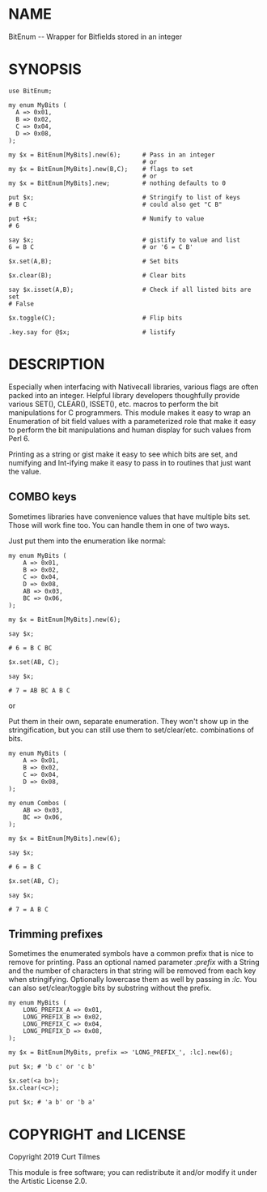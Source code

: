NAME
====

BitEnum -- Wrapper for Bitfields stored in an integer

SYNOPSIS
========

    use BitEnum;

    my enum MyBits (
      A => 0x01,
      B => 0x02,
      C => 0x04,
      D => 0x08,
    );

    my $x = BitEnum[MyBits].new(6);      # Pass in an integer
                                         # or
    my $x = BitEnum[MyBits].new(B,C);    # flags to set
                                         # or
    my $x = BitEnum[MyBits].new;         # nothing defaults to 0

    put $x;                              # Stringify to list of keys
    # B C                                # could also get "C B"

    put +$x;                             # Numify to value
    # 6

    say $x;                              # gistify to value and list
    6 = B C                              # or '6 = C B'

    $x.set(A,B);                         # Set bits

    $x.clear(B);                         # Clear bits

    say $x.isset(A,B);                   # Check if all listed bits are set
    # False

    $x.toggle(C);                        # Flip bits

    .key.say for @$x;                    # listify

DESCRIPTION
===========

Especially when interfacing with Nativecall libraries, various flags are often packed into an integer. Helpful library developers thoughfully provide various SET(), CLEAR(), ISSET(), etc. macros to perform the bit manipulations for C programmers. This module makes it easy to wrap an Enumeration of bit field values with a parameterized role that make it easy to perform the bit manipulations and human display for such values from Perl 6.

Printing as a string or gist make it easy to see which bits are set, and numifying and Int-ifying make it easy to pass in to routines that just want the value.

COMBO keys
----------

Sometimes libraries have convenience values that have multiple bits set. Those will work fine too. You can handle them in one of two ways.

Just put them into the enumeration like normal:

    my enum MyBits (
        A => 0x01,
        B => 0x02,
        C => 0x04,
        D => 0x08,
        AB => 0x03,
        BC => 0x06,
    );

    my $x = BitEnum[MyBits].new(6);

    say $x;

    # 6 = B C BC

    $x.set(AB, C);

    say $x;

    # 7 = AB BC A B C

or

Put them in their own, separate enumeration. They won't show up in the stringification, but you can still use them to set/clear/etc. combinations of bits.

    my enum MyBits (
        A => 0x01,
        B => 0x02,
        C => 0x04,
        D => 0x08,
    );

    my enum Combos (
        AB => 0x03,
        BC => 0x06,
    );

    my $x = BitEnum[MyBits].new(6);

    say $x;

    # 6 = B C

    $x.set(AB, C);

    say $x;

    # 7 = A B C

Trimming prefixes
-----------------

Sometimes the enumerated symbols have a common prefix that is nice to remove for printing. Pass an optional named parameter *:prefix* with a String and the number of characters in that string will be removed from each key when stringifying. Optionally lowercase them as well by passing in *:lc*. You can also set/clear/toggle bits by substring without the prefix.

    my enum MyBits (
        LONG_PREFIX_A => 0x01,
        LONG_PREFIX_B => 0x02,
        LONG_PREFIX_C => 0x04,
        LONG_PREFIX_D => 0x08,
    );

    my $x = BitEnum[MyBits, prefix => 'LONG_PREFIX_', :lc].new(6);

    put $x; # 'b c' or 'c b'

    $x.set(<a b>);
    $x.clear(<c>);

    put $x; # 'a b' or 'b a'

COPYRIGHT and LICENSE
=====================

Copyright 2019 Curt Tilmes

This module is free software; you can redistribute it and/or modify it under the Artistic License 2.0.

